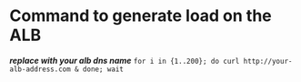 # Command to generate load on the ALB

***replace with your alb dns name***
```for i in {1..200}; do curl http://your-alb-address.com & done; wait```
